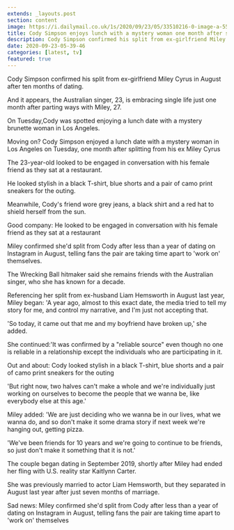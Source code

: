 ```yaml
---
extends: _layouts.post
section: content
image: https://i.dailymail.co.uk/1s/2020/09/23/05/33510216-0-image-a-55_1600835360355.jpg 
title: Cody Simpson enjoys lunch with a mystery woman one month after splitting from his ex Miley Cyrus 
description: Cody Simpson confirmed his split from ex-girlfriend Miley Cyrus in August after ten months of dating. 
date: 2020-09-23-05-39-46 
categories: [latest, tv] 
featured: true 
--- 
```

Cody Simpson confirmed his split from ex-girlfriend Miley Cyrus in August after ten months of dating.

And it appears, the Australian singer, 23, is embracing single life just one month after parting ways with Miley, 27. 

On Tuesday,Cody was spotted enjoying a lunch date with a mystery brunette woman in Los Angeles.

Moving on? Cody Simpson enjoyed a lunch date with a mystery woman in Los Angeles on Tuesday, one month after splitting from his ex Miley Cyrus

The 23-year-old looked to be engaged in conversation with his female friend as they sat at a restaurant.

He looked stylish in a black T-shirt, blue shorts and a pair of camo print sneakers for the outing.

Meanwhile, Cody's friend wore grey jeans, a black shirt and a red hat to shield herself from the sun. 

Good company: He looked to be engaged in conversation with his female friend as they sat at a restaurant

Miley confirmed she'd split from Cody after less than a year of dating on Instagram in August, telling fans the pair are taking time apart to 'work on' themselves.

The Wrecking Ball hitmaker said she remains friends with the Australian singer, who she has known for a decade. 

Referencing her split from ex-husband Liam Hemsworth in August last year, Miley began: 'A year ago, almost to this exact date, the media tried to tell my story for me, and control my narrative, and I'm just not accepting that. 

'So today, it came out that me and my boyfriend have broken up,' she added.

She continued:'It was confirmed by a "reliable source" even though no one is reliable in a relationship except the individuals who are participating in it.

Out and about: Cody looked stylish in a black T-shirt, blue shorts and a pair of camo print sneakers for the outing

'But right now, two halves can't make a whole and we're individually just working on ourselves to become the people that we wanna be, like everybody else at this age.' 

Miley added: 'We are just deciding who we wanna be in our lives, what we wanna do, and so don't make it some drama story if next week we're hanging out, getting pizza.

'We've been friends for 10 years and we're going to continue to be friends, so just don't make it something that it is not.'

The couple began dating in September 2019, shortly after Miley had ended her fling with U.S. reality star Kaitlynn Carter.

She was previously married to actor Liam Hemsworth, but they separated in August last year after just seven months of marriage.

Sad news: Miley confirmed she'd split from Cody after less than a year of dating on Instagram in August, telling fans the pair are taking time apart to 'work on' themselves

